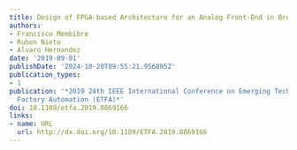 ```yaml
---
title: Design of FPGA-based Architecture for an Analog Front-End in Broadband PLC
authors:
- Francisco Membibre
- Ruben Nieto
- Alvaro Hernandez
date: '2019-09-01'
publishDate: '2024-10-20T09:55:21.956895Z'
publication_types:
- 1
publication: '*2019 24th IEEE International Conference on Emerging Technologies and
  Factory Automation (ETFA)*'
doi: 10.1109/etfa.2019.8869166
links:
- name: URL
  url: http://dx.doi.org/10.1109/ETFA.2019.8869166
---
```

